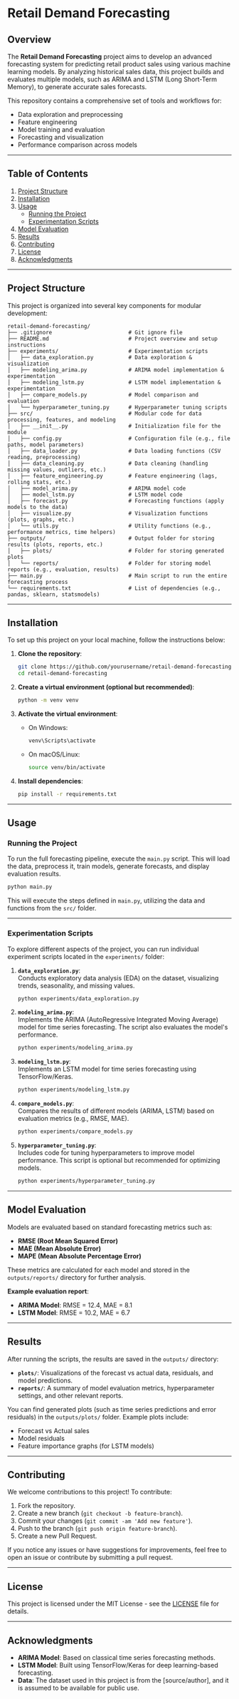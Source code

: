
# Retail Demand Forecasting

## Overview

The **Retail Demand Forecasting** project aims to develop an advanced forecasting system for predicting retail product sales using various machine learning models. By analyzing historical sales data, this project builds and evaluates multiple models, such as ARIMA and LSTM (Long Short-Term Memory), to generate accurate sales forecasts.

This repository contains a comprehensive set of tools and workflows for:
- Data exploration and preprocessing
- Feature engineering
- Model training and evaluation
- Forecasting and visualization
- Performance comparison across models

---

## Table of Contents

1. [Project Structure](#project-structure)
2. [Installation](#installation)
3. [Usage](#usage)
   - [Running the Project](#running-the-project)
   - [Experimentation Scripts](#experimentation-scripts)
4. [Model Evaluation](#model-evaluation)
5. [Results](#results)
6. [Contributing](#contributing)
7. [License](#license)
8. [Acknowledgments](#acknowledgments)

---

## Project Structure

This project is organized into several key components for modular development:

```
retail-demand-forecasting/
├── .gitignore                        # Git ignore file
├── README.md                         # Project overview and setup instructions
├── experiments/                      # Experimentation scripts
│   ├── data_exploration.py           # Data exploration & visualization
│   ├── modeling_arima.py             # ARIMA model implementation & experimentation
│   ├── modeling_lstm.py              # LSTM model implementation & experimentation
│   ├── compare_models.py             # Model comparison and evaluation
│   └── hyperparameter_tuning.py      # Hyperparameter tuning scripts
├── src/                              # Modular code for data processing, features, and modeling
│   ├── __init__.py                   # Initialization file for the module
│   ├── config.py                     # Configuration file (e.g., file paths, model parameters)
│   ├── data_loader.py                # Data loading functions (CSV reading, preprocessing)
│   ├── data_cleaning.py              # Data cleaning (handling missing values, outliers, etc.)
│   ├── feature_engineering.py        # Feature engineering (lags, rolling stats, etc.)
│   ├── model_arima.py                # ARIMA model code
│   ├── model_lstm.py                 # LSTM model code
│   ├── forecast.py                   # Forecasting functions (apply models to the data)
│   ├── visualize.py                  # Visualization functions (plots, graphs, etc.)
│   └── utils.py                      # Utility functions (e.g., performance metrics, time helpers)
├── outputs/                          # Output folder for storing results (plots, reports, etc.)
│   ├── plots/                        # Folder for storing generated plots
│   └── reports/                      # Folder for storing model reports (e.g., evaluation, results)
├── main.py                           # Main script to run the entire forecasting process
└── requirements.txt                  # List of dependencies (e.g., pandas, sklearn, statsmodels)
```

---

## Installation

To set up this project on your local machine, follow the instructions below:

1. **Clone the repository**:
    ```bash
    git clone https://github.com/yourusername/retail-demand-forecasting.git
    cd retail-demand-forecasting
    ```

2. **Create a virtual environment (optional but recommended)**:
    ```bash
    python -m venv venv
    ```

3. **Activate the virtual environment**:
   - On Windows:
     ```bash
     venv\Scripts\activate
     ```
   - On macOS/Linux:
     ```bash
     source venv/bin/activate
     ```

4. **Install dependencies**:
    ```bash
    pip install -r requirements.txt
    ```

---

## Usage

### Running the Project

To run the full forecasting pipeline, execute the `main.py` script. This will load the data, preprocess it, train models, generate forecasts, and display evaluation results.

```bash
python main.py
```

This will execute the steps defined in `main.py`, utilizing the data and functions from the `src/` folder.

---

### Experimentation Scripts

To explore different aspects of the project, you can run individual experiment scripts located in the `experiments/` folder:

1. **`data_exploration.py`**:  
   Conducts exploratory data analysis (EDA) on the dataset, visualizing trends, seasonality, and missing values.

    ```bash
    python experiments/data_exploration.py
    ```

2. **`modeling_arima.py`**:  
   Implements the ARIMA (AutoRegressive Integrated Moving Average) model for time series forecasting. The script also evaluates the model's performance.

    ```bash
    python experiments/modeling_arima.py
    ```

3. **`modeling_lstm.py`**:  
   Implements an LSTM model for time series forecasting using TensorFlow/Keras.

    ```bash
    python experiments/modeling_lstm.py
    ```

4. **`compare_models.py`**:  
   Compares the results of different models (ARIMA, LSTM) based on evaluation metrics (e.g., RMSE, MAE).

    ```bash
    python experiments/compare_models.py
    ```

5. **`hyperparameter_tuning.py`**:  
   Includes code for tuning hyperparameters to improve model performance. This script is optional but recommended for optimizing models.

    ```bash
    python experiments/hyperparameter_tuning.py
    ```

---

## Model Evaluation

Models are evaluated based on standard forecasting metrics such as:

- **RMSE (Root Mean Squared Error)**
- **MAE (Mean Absolute Error)**
- **MAPE (Mean Absolute Percentage Error)**

These metrics are calculated for each model and stored in the `outputs/reports/` directory for further analysis.

**Example evaluation report**:
- **ARIMA Model**: RMSE = 12.4, MAE = 8.1
- **LSTM Model**: RMSE = 10.2, MAE = 6.7

---

## Results

After running the scripts, the results are saved in the `outputs/` directory:
- **`plots/`**: Visualizations of the forecast vs actual data, residuals, and model predictions.
- **`reports/`**: A summary of model evaluation metrics, hyperparameter settings, and other relevant reports.

You can find generated plots (such as time series predictions and error residuals) in the `outputs/plots/` folder. Example plots include:

- Forecast vs Actual sales
- Model residuals
- Feature importance graphs (for LSTM models)

---

## Contributing

We welcome contributions to this project! To contribute:

1. Fork the repository.
2. Create a new branch (`git checkout -b feature-branch`).
3. Commit your changes (`git commit -am 'Add new feature'`).
4. Push to the branch (`git push origin feature-branch`).
5. Create a new Pull Request.

If you notice any issues or have suggestions for improvements, feel free to open an issue or contribute by submitting a pull request.

---

## License

This project is licensed under the MIT License - see the [LICENSE](LICENSE) file for details.

---

## Acknowledgments

- **ARIMA Model**: Based on classical time series forecasting methods.
- **LSTM Model**: Built using TensorFlow/Keras for deep learning-based forecasting.
- **Data**: The dataset used in this project is from the [source/author], and it is assumed to be available for public use.

